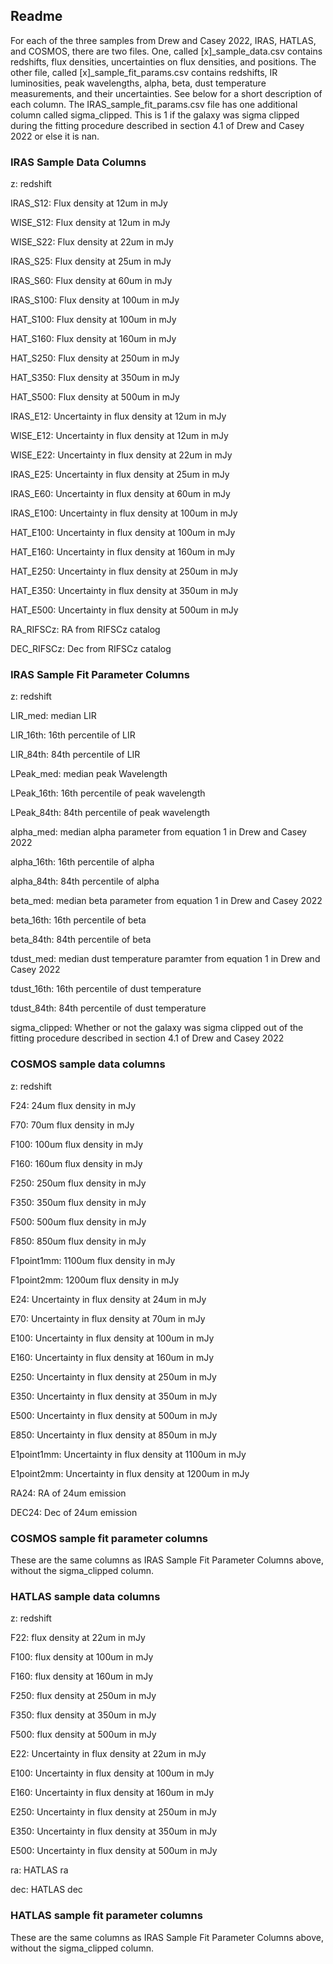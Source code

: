## Readme
For each of the three samples from Drew and Casey 2022, IRAS, HATLAS, and COSMOS, there are two files. One, called [x]_sample_data.csv contains redshifts, flux densities, uncertainties on flux densities, and positions. The other file, called [x]_sample_fit_params.csv contains redshifts, IR luminosities, peak wavelengths, alpha, beta, dust temperature measurements, and their uncertainties. See below for a short description of each column. The IRAS_sample_fit_params.csv file has one additional column called sigma_clipped. This is 1 if the galaxy was sigma clipped during the fitting procedure described in section 4.1 of Drew and Casey 2022 or else it is nan.

### IRAS Sample Data Columns
z: redshift

IRAS_S12: Flux density at 12um in mJy

WISE_S12: Flux density at 12um in mJy

WISE_S22: Flux density at 22um in mJy

IRAS_S25: Flux density at 25um in mJy

IRAS_S60: Flux density at 60um in mJy

IRAS_S100: Flux density at 100um in mJy

HAT_S100: Flux density at 100um in mJy

HAT_S160: Flux density at 160um in mJy

HAT_S250: Flux density at 250um in mJy

HAT_S350: Flux density at 350um in mJy

HAT_S500: Flux density at 500um in mJy

IRAS_E12: Uncertainty in flux density at 12um in mJy

WISE_E12: Uncertainty in flux density at 12um in mJy

WISE_E22: Uncertainty in flux density at 22um in mJy

IRAS_E25: Uncertainty in flux density at 25um in mJy

IRAS_E60: Uncertainty in flux density at 60um in mJy

IRAS_E100: Uncertainty in flux density at 100um in mJy

HAT_E100: Uncertainty in flux density at 100um in mJy

HAT_E160: Uncertainty in flux density at 160um in mJy

HAT_E250: Uncertainty in flux density at 250um in mJy

HAT_E350: Uncertainty in flux density at 350um in mJy

HAT_E500: Uncertainty in flux density at 500um in mJy

RA_RIFSCz: RA from RIFSCz catalog

DEC_RIFSCz: Dec from RIFSCz catalog


### IRAS Sample Fit Parameter Columns
z: redshift

LIR_med: median LIR

LIR_16th: 16th percentile of LIR

LIR_84th: 84th percentile of LIR

LPeak_med: median peak Wavelength

LPeak_16th: 16th percentile of peak wavelength

LPeak_84th: 84th percentile of peak wavelength

alpha_med: median alpha parameter from equation 1 in Drew and Casey 2022

alpha_16th: 16th percentile of alpha

alpha_84th: 84th percentile of alpha

beta_med: median beta parameter from equation 1 in Drew and Casey 2022

beta_16th: 16th percentile of beta

beta_84th: 84th percentile of beta

tdust_med: median dust temperature paramter from equation 1 in Drew and Casey 2022

tdust_16th: 16th percentile of dust temperature

tdust_84th: 84th percentile of dust temperature

sigma_clipped: Whether or not the galaxy was sigma clipped out of the fitting procedure described in section 4.1 of Drew and Casey 2022


### COSMOS sample data columns

z: redshift

F24: 24um flux density in mJy

F70: 70um flux density in mJy

F100: 100um flux density in mJy

F160: 160um flux density in mJy

F250: 250um flux density in mJy

F350: 350um flux density in mJy

F500: 500um flux density in mJy

F850: 850um flux density in mJy

F1point1mm: 1100um flux density in mJy

F1point2mm: 1200um flux density in mJy

E24: Uncertainty in flux density at 24um in mJy

E70: Uncertainty in flux density at 70um in mJy

E100: Uncertainty in flux density at 100um in mJy

E160: Uncertainty in flux density at 160um in mJy

E250: Uncertainty in flux density at 250um in mJy

E350: Uncertainty in flux density at 350um in mJy

E500: Uncertainty in flux density at 500um in mJy

E850: Uncertainty in flux density at 850um in mJy

E1point1mm: Uncertainty in flux density at 1100um in mJy

E1point2mm: Uncertainty in flux density at 1200um in mJy

RA24: RA of 24um emission

DEC24: Dec of 24um emission


### COSMOS sample fit parameter columns
These are the same columns as IRAS Sample Fit Parameter Columns above, without the sigma_clipped column.

### HATLAS sample data columns

z: redshift

F22: flux density at 22um in mJy

F100: flux density at 100um in mJy

F160: flux density at 160um in mJy

F250: flux density at 250um in mJy

F350: flux density at 350um in mJy

F500: flux density at 500um in mJy

E22: Uncertainty in flux density at 22um in mJy

E100: Uncertainty in flux density at 100um in mJy

E160: Uncertainty in flux density at 160um in mJy

E250: Uncertainty in flux density at 250um in mJy

E350: Uncertainty in flux density at 350um in mJy

E500: Uncertainty in flux density at 500um in mJy

ra: HATLAS ra

dec: HATLAS dec


### HATLAS sample fit parameter columns
These are the same columns as IRAS Sample Fit Parameter Columns above, without the sigma_clipped column.
